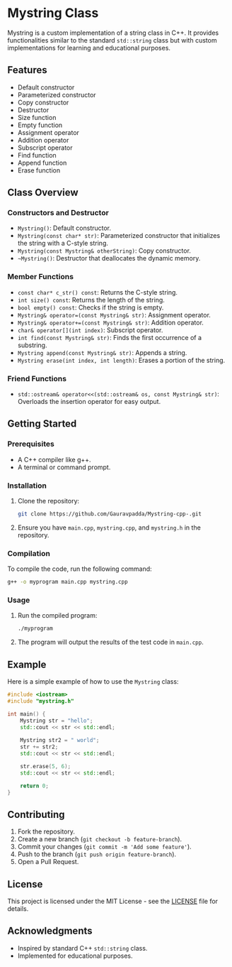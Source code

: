 # Mystring Class

Mystring is a custom implementation of a string class in C++. It provides functionalities similar to the standard `std::string` class but with custom implementations for learning and educational purposes.

## Features

- Default constructor
- Parameterized constructor
- Copy constructor
- Destructor
- Size function
- Empty function
- Assignment operator
- Addition operator
- Subscript operator
- Find function
- Append function
- Erase function

## Class Overview

### Constructors and Destructor

- `Mystring()`: Default constructor.
- `Mystring(const char* str)`: Parameterized constructor that initializes the string with a C-style string.
- `Mystring(const Mystring& otherString)`: Copy constructor.
- `~Mystring()`: Destructor that deallocates the dynamic memory.

### Member Functions

- `const char* c_str() const`: Returns the C-style string.
- `int size() const`: Returns the length of the string.
- `bool empty() const`: Checks if the string is empty.
- `Mystring& operator=(const Mystring& str)`: Assignment operator.
- `Mystring& operator+=(const Mystring& str)`: Addition operator.
- `char& operator[](int index)`: Subscript operator.
- `int find(const Mystring& str)`: Finds the first occurrence of a substring.
- `Mystring append(const Mystring& str)`: Appends a string.
- `Mystring erase(int index, int length)`: Erases a portion of the string.

### Friend Functions

- `std::ostream& operator<<(std::ostream& os, const Mystring& str)`: Overloads the insertion operator for easy output.

## Getting Started

### Prerequisites

- A C++ compiler like g++.
- A terminal or command prompt.

### Installation

1. Clone the repository:

   ```sh
   git clone https://github.com/Gauravpadda/Mystring-cpp-.git
   ```

2. Ensure you have `main.cpp`, `mystring.cpp`, and `mystring.h` in the repository.

### Compilation

To compile the code, run the following command:

```sh
g++ -o myprogram main.cpp mystring.cpp
```

### Usage

1. Run the compiled program:

   ```sh
   ./myprogram
   ```

2. The program will output the results of the test code in `main.cpp`.

## Example

Here is a simple example of how to use the `Mystring` class:

```cpp
#include <iostream>
#include "mystring.h"

int main() {
    Mystring str = "hello";
    std::cout << str << std::endl;
    
    Mystring str2 = " world";
    str += str2;
    std::cout << str << std::endl;

    str.erase(5, 6);
    std::cout << str << std::endl;

    return 0;
}
```

## Contributing

1. Fork the repository.
2. Create a new branch (`git checkout -b feature-branch`).
3. Commit your changes (`git commit -m 'Add some feature'`).
4. Push to the branch (`git push origin feature-branch`).
5. Open a Pull Request.

## License

This project is licensed under the MIT License - see the [LICENSE](LICENSE) file for details.

## Acknowledgments

- Inspired by standard C++ `std::string` class.
- Implemented for educational purposes.
